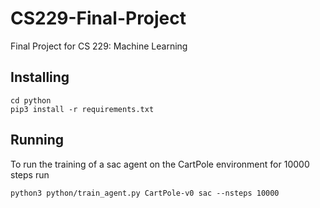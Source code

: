 # CS229-Final-Project
Final Project for CS 229: Machine Learning

## Installing

```console
cd python
pip3 install -r requirements.txt
``` 

## Running

To run the training of a sac agent on the CartPole environment for 10000 steps run

```console
python3 python/train_agent.py CartPole-v0 sac --nsteps 10000
``` 